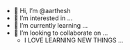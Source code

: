 - 👋 Hi, I’m @aarthesh
- 👀 I’m interested in ...
- 🌱 I’m currently learning ...
- 💞️ I’m looking to collaborate on ...
  - I LOVE LEARNING NEW THINGS ...
  
  

<!---
aarthesh/aarthesh is a ✨ special ✨ repository because its `README.md` (this file) appears on your GitHub profile.
You can click the Preview link to take a look at your changes.
--->
